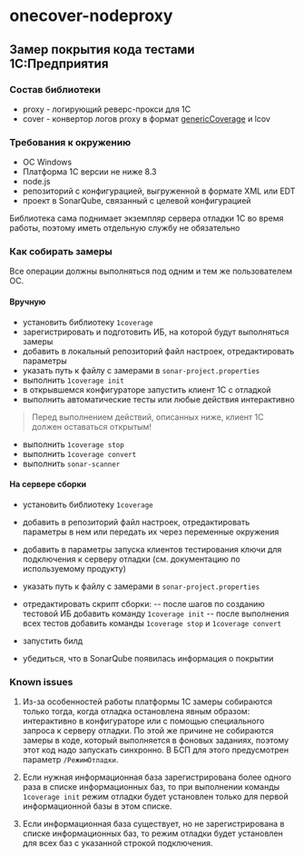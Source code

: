 # onecover-nodeproxy

## Замер покрытия кода тестами 1С:Предприятия

### Состав библиотеки

- proxy - логирующий реверс-прокси для 1С
- cover - конвертор логов proxy в формат [genericCoverage](https://docs.sonarqube.org/latest/analysis/generic-test/) и lcov

### Требования к окружению

- ОС Windows
- Платформа 1С версии не ниже 8.3
- node.js
- репозиторий с конфигурацией, выгруженной в формате XML или EDT
- проект в SonarQube, связанный с целевой конфигурацией

Библиотека сама поднимает экземпляр сервера отладки 1С во время работы, поэтому иметь отдельную службу не обязательно

### Как собирать замеры

Все операции должны выполняться под одним и тем же пользователем ОС.

#### Вручную

- установить библиотеку `1coverage`
- зарегистрировать и подготовить ИБ, на которой будут выполняться замеры
- добавить в локальный репозиторий файл настроек, отредактировать параметры
- указать путь к файлу с замерами в `sonar-project.properties`
- выполнить `1coverage init`
- в открывшемся конфигураторе запустить клиент 1С с отладкой
- выполнить автоматические тесты или любые действия интерактивно

> Перед выполнением действий, описанных ниже, клиент 1С должен оставаться открытым!

- выполнить `1coverage stop`
- выполнить `1coverage convert`
- выполнить `sonar-scanner`

#### На сервере сборки

- установить библиотеку `1coverage`
- добавить в репозиторий файл настроек, отредактировать параметры в нем или передать их через переменные окружения
- добавить в параметры запуска клиентов тестирования ключи для подключения к серверу отладки (см. документацию по используемому продукту)
- указать путь к файлу с замерами в `sonar-project.properties`

- отредактировать скрипт сборки:
    -- после шагов по созданию тестовой ИБ добавить команду `1coverage init`
    -- после выполнения всех тестов добавить команды `1coverage stop` и `1coverage convert`

- запустить билд

- убедиться, что в SonarQube появилась информация о покрытии

### Known issues

1) Из-за особенностей работы платформы 1С замеры собираются только тогда, когда отладка остановлена явным образом: интерактивно в конфигураторе или с помощью специального запроса к серверу отладки. По этой же причине не собираются замеры в коде, который выполняется в фоновых заданиях, поэтому этот код надо запускать синхронно. В БСП для этого предусмотрен параметр `/РежимОтладки`.

2) Если нужная информационная база зарегистрирована более одного раза в списке информационных баз, то при выполнении команды `1coverage init` режим отладки будет установлен только для первой информационной базы в этом списке.

3) Если информационная база существует, но не зарегистрирована в списке информационных баз, то режим отладки будет установлен для всех баз с указанной строкой подключения.
